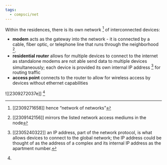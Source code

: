```yaml
---
tags:
  - compsci/net
---
```

Within the residences, there is its own network [^1] of interconnected devices:
- **modem** acts as the gateway into the network - it is connected by a cable, fiber optic, or telephone line that runs through the neighborhood [^2].
- **residential router** allows for multiple devices to connect to the internet as standalone modems are not able send data to multiple devices simultaneously; each device is provided its own internal IP address [^3] for routing traffic
- **access point** connects to the router to allow for wireless access by devices without ethernet capabilities

![[2309272037e]]
[^4]

[^1]: [[2309271658]] hence “network of networks”
[^2]: [[2309142156]] mirrors the listed network access mediums in the node
[^3]: [[2305240322]] an IP address, part of the network protocol, is what allows devices to connect to the global network; the IP address could be thought of as the address of a complex and its internal IP address as the apartment number.
[^4]: 